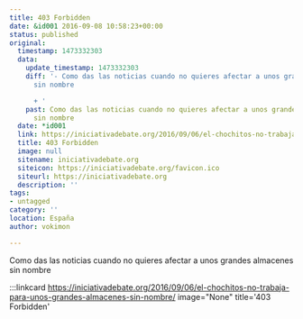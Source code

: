 ```yaml
---
title: 403 Forbidden
date: &id001 2016-09-08 10:58:23+00:00
status: published
original:
  timestamp: 1473332303
  data:
    update_timestamp: 1473332303
    diff: '- Como das las noticias cuando no quieres afectar a unos grandes almacenes
      sin nombre

      + '
    past: Como das las noticias cuando no quieres afectar a unos grandes almacenes
      sin nombre
  date: *id001
  link: https://iniciativadebate.org/2016/09/06/el-chochitos-no-trabaja-para-unos-grandes-almacenes-sin-nombre/
  title: 403 Forbidden
  image: null
  sitename: iniciativadebate.org
  siteicon: https://iniciativadebate.org/favicon.ico
  siteurl: https://iniciativadebate.org
  description: ''
tags:
- untagged
category: ''
location: España
author: vokimon

---
```

Como das las noticias cuando no quieres afectar a unos grandes almacenes sin nombre

:::linkcard https://iniciativadebate.org/2016/09/06/el-chochitos-no-trabaja-para-unos-grandes-almacenes-sin-nombre/ image="None" title='403 Forbidden'


